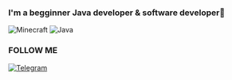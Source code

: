 ### I'm a begginner Java developer & software developer👋
![Minecraft](https://img.shields.io/static/v1?label=Minecraft&message=Plugins&color=<COLOR>)
![Java](https://img.shields.io/static/v1?label=Java&message=Development&color=<COLOR>?style=for-the-badge)

### FOLLOW ME
[![Telegram](https://img.shields.io/static/v1?label=My&message=Telegram&color=?style=for-the-badge&logo=telegram)](https://t.me/AltDemono)
